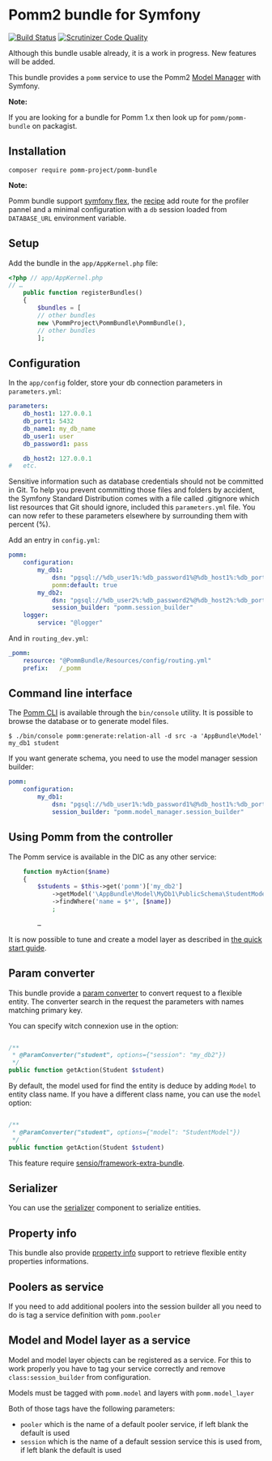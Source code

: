 # Pomm2 bundle for Symfony

[![Build Status](https://travis-ci.org/pomm-project/pomm-bundle.svg)](https://travis-ci.org/pomm-project/pomm-bundle) [![Scrutinizer Code Quality](https://scrutinizer-ci.com/g/pomm-project/pomm-bundle/badges/quality-score.png?b=master)](https://scrutinizer-ci.com/g/pomm-project/pomm-bundle/?branch=master)

Although this bundle usable already, it is a work in progress. New features will be added.

This bundle provides a `pomm` service to use the Pomm2 [Model Manager](https://github.com/pomm-project/ModelManager) with Symfony.

**Note:**

If you are looking for a bundle for Pomm 1.x then look up for `pomm/pomm-bundle` on packagist.

## Installation

```
composer require pomm-project/pomm-bundle
```

**Note:**

Pomm bundle support
[symfony flex](https://symfony.com/doc/current/setup/flex.html), the
[recipe](https://github.com/symfony/recipes-contrib/tree/master/pomm-project/pomm-bundle/2.3)
add route for the profiler pannel and a minimal configuration with a `db` session
loaded from `DATABASE_URL` environment variable.

## Setup

Add the bundle in the `app/AppKernel.php` file:

```php
<?php // app/AppKernel.php
// …
    public function registerBundles()
    {
        $bundles = [
        // other bundles
        new \PommProject\PommBundle\PommBundle(),
        // other bundles
        ];
```
## Configuration

In the `app/config` folder, store your db connection parameters in `parameters.yml`:

```yml
parameters:
    db_host1: 127.0.0.1
    db_port1: 5432
    db_name1: my_db_name
    db_user1: user
    db_password1: pass

    db_host2: 127.0.0.1
#   etc.
```

Sensitive information such as database credentials should not be committed in Git. To help you prevent committing those files and folders by accident, the Symfony Standard Distribution comes with a file called .gitignore which list resources that Git should ignore, included this `parameters.yml` file.
You can now refer to these parameters elsewhere by surrounding them with percent (%).

Add an entry in `config.yml`:

```yml
pomm:
    configuration:
        my_db1:
            dsn: "pgsql://%db_user1%:%db_password1%@%db_host1%:%db_port1%/%db_name1%"
            pomm:default: true
        my_db2:
            dsn: "pgsql://%db_user2%:%db_password2%@%db_host2%:%db_port2%/%db_name2%"
            session_builder: "pomm.session_builder"
    logger:
        service: "@logger"
```

And in `routing_dev.yml`:

```yml
_pomm:
    resource: "@PommBundle/Resources/config/routing.yml"
    prefix:   /_pomm
```

## Command line interface

The [Pomm CLI](https://github.com/pomm-project/Cli) is available through the `bin/console` utility. It is possible to browse the database or to generate model files.

```
$ ./bin/console pomm:generate:relation-all -d src -a 'AppBundle\Model' my_db1 student
```

If you want generate schema, you need to use the model manager session builder:

```yml
pomm:
    configuration:
        my_db1:
            dsn: "pgsql://%db_user1%:%db_password1%@%db_host1%:%db_port1%/%db_name1%"
            session_builder: "pomm.model_manager.session_builder"
```

## Using Pomm from the controller

The Pomm service is available in the DIC as any other service:

```php
    function myAction($name)
    {
        $students = $this->get('pomm')['my_db2']
            ->getModel('\AppBundle\Model\MyDb1\PublicSchema\StudentModel')
            ->findWhere('name = $*', [$name])
            ;

        …
```

It is now possible to tune and create a model layer as described in [the quick start guide](http://www.pomm-project.org/documentation/sandbox2).

## Param converter

This bundle provide a [param
converter](http://symfony.com/doc/master/bundles/SensioFrameworkExtraBundle/annotations/converters.html)
to convert request to a flexible entity. The converter search in the request the
parameters with names matching primary key.

You can specify witch connexion use in the option:

```php

/**
 * @ParamConverter("student", options={"session": "my_db2"})
 */
public function getAction(Student $student)
```

By default, the model used for find the entity is deduce by adding ``Model`` to
entity class name. If you have a different class name, you can use the ``model``
option:

```php

/**
 * @ParamConverter("student", options={"model": "StudentModel"})
 */
public function getAction(Student $student)
```

This feature require
[sensio/framework-extra-bundle](http://symfony.com/doc/master/bundles/SensioFrameworkExtraBundle/index.html).

## Serializer

You can use the
[serializer](https://symfony.com/doc/current/components/serializer.html)
component to serialize entities.

## Property info

This bundle also provide [property
info](https://symfony.com/doc/current/components/property_info.html) support to
retrieve flexible entity properties informations.

## Poolers as service

If you need to add additional poolers into the session builder all you need to do is tag a service definition with `pomm.pooler`

## Model and Model layer as a service

Model and model layer objects can be registered as a service.
For this to work properly you have to tag your service correctly and remove `class:session_builder` from configuration.

Models must be tagged with `pomm.model` and layers with `pomm.model_layer`

Both of those tags have the following parameters:
 * `pooler` which is the name of a default pooler service, if left blank the default is used
 * `session` which is the name of a default session service this is used from, if left blank the default is used
